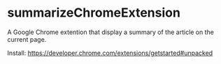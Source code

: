 # summarizeChromeExtension
A Google Chrome extention that display a summary of the article on the current page.

Install: https://developer.chrome.com/extensions/getstarted#unpacked
